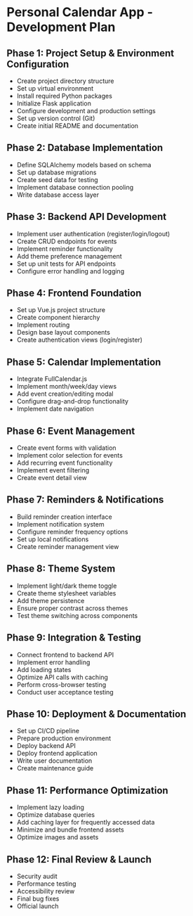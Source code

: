 # Personal Calendar App - Development Plan

## Phase 1: Project Setup & Environment Configuration
- Create project directory structure
- Set up virtual environment
- Install required Python packages
- Initialize Flask application
- Configure development and production settings
- Set up version control (Git)
- Create initial README and documentation

## Phase 2: Database Implementation
- Define SQLAlchemy models based on schema
- Set up database migrations
- Create seed data for testing
- Implement database connection pooling
- Write database access layer

## Phase 3: Backend API Development
- Implement user authentication (register/login/logout)
- Create CRUD endpoints for events
- Implement reminder functionality
- Add theme preference management
- Set up unit tests for API endpoints
- Configure error handling and logging

## Phase 4: Frontend Foundation
- Set up Vue.js project structure
- Create component hierarchy
- Implement routing
- Design base layout components
- Create authentication views (login/register)

## Phase 5: Calendar Implementation
- Integrate FullCalendar.js
- Implement month/week/day views
- Add event creation/editing modal
- Configure drag-and-drop functionality
- Implement date navigation

## Phase 6: Event Management
- Create event forms with validation
- Implement color selection for events
- Add recurring event functionality
- Implement event filtering
- Create event detail view

## Phase 7: Reminders & Notifications
- Build reminder creation interface
- Implement notification system
- Configure reminder frequency options
- Set up local notifications
- Create reminder management view

## Phase 8: Theme System
- Implement light/dark theme toggle
- Create theme stylesheet variables
- Add theme persistence
- Ensure proper contrast across themes
- Test theme switching across components

## Phase 9: Integration & Testing
- Connect frontend to backend API
- Implement error handling
- Add loading states
- Optimize API calls with caching
- Perform cross-browser testing
- Conduct user acceptance testing

## Phase 10: Deployment & Documentation
- Set up CI/CD pipeline
- Prepare production environment
- Deploy backend API
- Deploy frontend application
- Write user documentation
- Create maintenance guide

## Phase 11: Performance Optimization
- Implement lazy loading
- Optimize database queries
- Add caching layer for frequently accessed data
- Minimize and bundle frontend assets
- Optimize images and assets

## Phase 12: Final Review & Launch
- Security audit
- Performance testing
- Accessibility review
- Final bug fixes
- Official launch